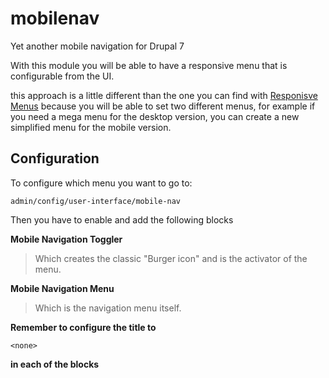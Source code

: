 # mobilenav
Yet another mobile navigation for Drupal 7

With this module you will be able to have a responsive menu that is configurable from the UI. 


this approach is a little different than the one you can find with [Responisve Menus](https://www.drupal.org/project/responsive_menus) because you will be able to set two different menus, for example if you need a mega menu for the desktop version, you can create a new simplified menu for the mobile version.

## Configuration

To configure which menu you want to go to:
```
admin/config/user-interface/mobile-nav
```
Then you have to enable and add the following blocks

**Mobile Navigation Toggler** 
> Which creates the classic "Burger icon" and is the activator of the menu.

**Mobile Navigation Menu** 
> Which is the navigation menu itself.

**Remember to configure the title to** 
```
<none>
``` 
**in each of the blocks**
